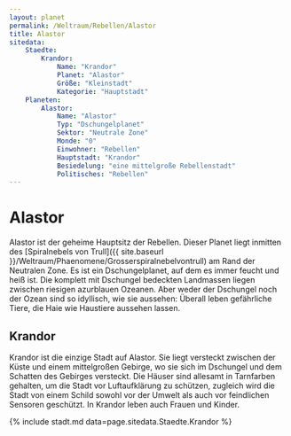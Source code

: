 ```yaml
---
layout: planet
permalink: /Weltraum/Rebellen/Alastor
title: Alastor
sitedata:
    Staedte:
        Krandor:
            Name: "Krandor"
            Planet: "Alastor"
            Größe: "Kleinstadt"
            Kategorie: "Hauptstadt"
    Planeten:
        Alastor:
            Name: "Alastor"
            Typ: "Dschungelplanet"
            Sektor: "Neutrale Zone"
            Monde: "0"
            Einwohner: "Rebellen"
            Hauptstadt: "Krandor"
            Besiedelung: "eine mittelgroße Rebellenstadt"
            Politisches: "Rebellen"
---
```


# Alastor

Alastor ist der geheime Hauptsitz der Rebellen. Dieser Planet liegt inmitten des [Spiralnebels von Trull]({{ site.baseurl }}/Weltraum/Phaenomene/Grosserspiralnebelvontrull) am Rand der Neutralen Zone. Es ist ein Dschungelplanet, auf dem es immer feucht und heiß ist. Die komplett mit Dschungel bedeckten Landmassen liegen zwischen riesigen azurblauen Ozeanen. Aber weder der Dschungel noch der Ozean sind so idyllisch, wie sie aussehen: Überall leben gefährliche Tiere, die Haie wie Haustiere aussehen lassen.

## Krandor

Krandor ist die einzige Stadt auf Alastor. Sie liegt versteckt zwischen der Küste und einem mittelgroßen Gebirge, wo sie sich im Dschungel und dem Schatten des Gebirges versteckt. Die Häuser sind allesamt in Tarnfarben gehalten, um die Stadt vor Luftaufklärung zu schützen, zugleich wird die Stadt von einem Schild sowohl vor der Umwelt als auch vor feindlichen Sensoren geschützt. In Krandor leben auch Frauen und Kinder.

{% include stadt.md data=page.sitedata.Staedte.Krandor %}
